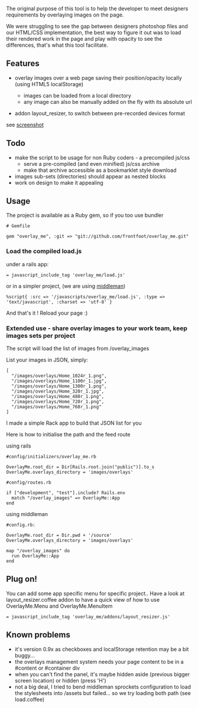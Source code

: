 The original purpose of this tool is to help the developer to meet designers requirements by overlaying images on the page.

We were struggling to see the gap between designers photoshop files and our HTML/CSS implementation, the best way to figure it out was to load their rendered work in the page and play with opacity to see the differences, that's what this tool facilitate.


## Features

- overlay images over a web page saving their position/opacity locally (using HTML5 localStorage)
  * images can be loaded from a local directory
  * any image can also be manually added on the fly with its absolute url

- addon layout_resizer, to switch between pre-recorded devices format

see [screenshot](http://github.com/frontfoot/overlay_me/raw/master/screenshot_frontfoot_website.jpg)


## Todo

- make the script to be usage for non Ruby coders - a precompiled js/css
  * serve a pre-compiled (and even minified) js/css archive
  * make that archive accessible as a bookmarklet style download
- images sub-sets (directories) should appear as nested blocks
- work on design to make it appealing


## Usage

The project is available as a Ruby gem, so if you too use bundler

    # Gemfile
    
    gem "overlay_me", :git => "git://github.com/frontfoot/overlay_me.git"


### Load the compiled load.js

under a rails app:

    = javascript_include_tag 'overlay_me/load.js'

or in a simpler project, (we are using [middleman](http://middlemanapp.com/))
  
    %script{ :src => '/javascripts/overlay_me/load.js', :type => 'text/javascript', :charset => 'utf-8' }

And that's it ! Reload your page :)


### Extended use - share overlay images to your work team, keep images sets per project

The script will load the list of images from /overlay_images

List your images in JSON, simply:

    [
      "/images/overlays/Home_1024r_1.png",
      "/images/overlays/Home_1100r_1.jpg",
      "/images/overlays/Home_1300r_1.png",
      "/images/overlays/Home_320r_1.jpg",
      "/images/overlays/Home_480r_1.png",
      "/images/overlays/Home_720r_1.png",
      "/images/overlays/Home_768r_1.png"
    ]

I made a simple Rack app to build that JSON list for you

Here is how to initialise the path and the feed route

using rails

    #config/initializers/overlay_me.rb
    
    OverlayMe.root_dir = Dir[Rails.root.join("public")].to_s
    OverlayMe.overlays_directory = 'images/overlays' 

    #config/routes.rb

    if ["development", "test"].include? Rails.env
      match "/overlay_images" => OverlayMe::App
    end

using middleman

    #config.rb:
    
    OverlayMe.root_dir = Dir.pwd + '/source'
    OverlayMe.overlays_directory = 'images/overlays'

    map "/overlay_images" do
      run OverlayMe::App
    end



## Plug on!

You can add some app specific menu for specific project.. Have a look at layout_resizer.coffee addon to have a quick view of how to use OverlayMe.Menu and OverlayMe.MenuItem

    = javascript_include_tag 'overlay_me/addons/layout_resizer.js'

    

## Known problems

- it's version 0.9x as checkboxes and localStorage retention may be a bit buggy...
- the overlays management system needs your page content to be in a #content or #container div
- when you can't find the panel, it's maybe hidden aside (previous bigger screen location) or hidden (press 'H')
- not a big deal, I tried to bend middleman sprockets configuration to load the stylesheets into /assets but failed... so we try loading both path (see load.coffee)



